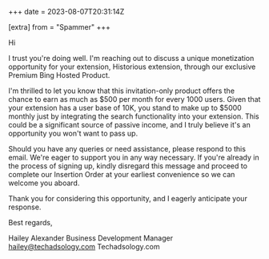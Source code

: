 +++
date = 2023-08-07T20:31:14Z

[extra]
from = "Spammer"
+++

Hi

I trust you're doing well. I'm reaching out to discuss a unique monetization opportunity for your extension, Historious extension, through our exclusive Premium Bing Hosted Product.

I'm thrilled to let you know that this invitation-only product offers the chance to earn as much as $500 per month for every 1000 users. Given that your extension has a user base of 10K, you stand to make up to $5000 monthly just by integrating the search functionality into your extension. This could be a significant source of passive income, and I truly believe it's an opportunity you won't want to pass up.

Should you have any queries or need assistance, please respond to this email. We're eager to support you in any way necessary. If you're already in the process of signing up, kindly disregard this message and proceed to complete our Insertion Order at your earliest convenience so we can welcome you aboard.

Thank you for considering this opportunity, and I eagerly anticipate your response.

Best regards,

Hailey Alexander
Business Development Manager
hailey@techadsology.com
Techadsology.com
